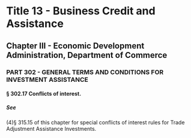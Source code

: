 
# Title 13 - Business Credit and Assistance
## Chapter III - Economic Development Administration, Department of Commerce
### PART 302 - GENERAL TERMS AND CONDITIONS FOR INVESTMENT ASSISTANCE
#### § 302.17 Conflicts of interest.
##### See

(4)§ 315.15 of this chapter for special conflicts of interest rules for Trade Adjustment Assistance Investments.
